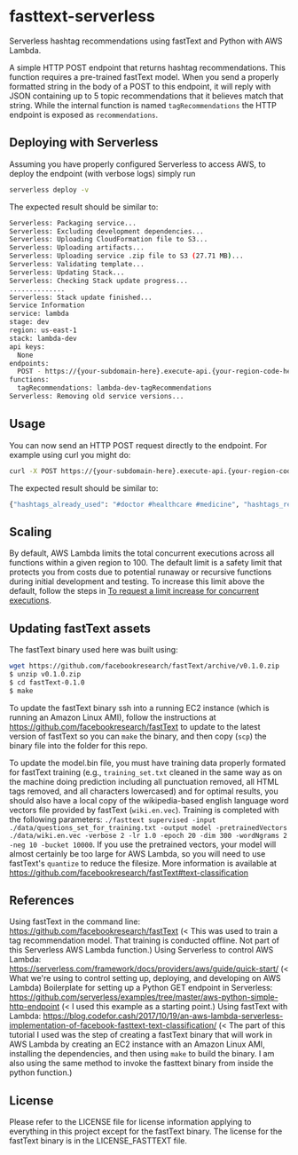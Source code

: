 <!--
title: fastText prediction in Python for Serverless AWS
description: HTTP POST endpoint returns topic recommendations using a fastText model.
layout: Doc
-->
# fasttext-serverless
Serverless hashtag recommendations using fastText and Python with AWS Lambda.

A simple HTTP POST endpoint that returns hashtag recommendations. This function requires a pre-trained fastText model. When you send a properly formatted string in the body of a POST to this endpoint, it will reply with JSON containing up to 5 topic recommendations that it believes match that string. While the internal function is named `tagRecommendations` the HTTP endpoint is exposed as `recommendations`.


## Deploying with Serverless

Assuming you have properly configured Serverless to access AWS, to deploy the endpoint (with verbose logs) simply run

```bash
serverless deploy -v
```

The expected result should be similar to:

```bash
Serverless: Packaging service...
Serverless: Excluding development dependencies...
Serverless: Uploading CloudFormation file to S3...
Serverless: Uploading artifacts...
Serverless: Uploading service .zip file to S3 (27.71 MB)...
Serverless: Validating template...
Serverless: Updating Stack...
Serverless: Checking Stack update progress...
..............
Serverless: Stack update finished...
Service Information
service: lambda
stage: dev
region: us-east-1
stack: lambda-dev
api keys:
  None
endpoints:
  POST - https://{your-subdomain-here}.execute-api.{your-region-code-here}.amazonaws.com/dev/recommendations
functions:
  tagRecommendations: lambda-dev-tagRecommendations
Serverless: Removing old service versions...
```


## Usage

You can now send an HTTP POST request directly to the endpoint. For example using curl you might do:

```bash
curl -X POST https://{your-subdomain-here}.execute-api.{your-region-code-here}.amazonaws.com/dev/recommendations --data '{ "text": "What should I do in the evenings and weekends during high school to become a pediatrician? I want to become a doctor after college so that I can help children recover from terrible diseases and illnesses. #doctor #medicine" }'
```

The expected result should be similar to:

```bash
{"hashtags_already_used": "#doctor #healthcare #medicine", "hashtags_recommended": "('__label__doctor 0.662109 __label__pediatrician 0.0585938 __label__medicine 0.015625 __label__pre-med 0.0136719 __label__surgeon 0.0136719\\n', '')"}
```


## Scaling

By default, AWS Lambda limits the total concurrent executions across all functions within a given region to 100. The default limit is a safety limit that protects you from costs due to potential runaway or recursive functions during initial development and testing. To increase this limit above the default, follow the steps in [To request a limit increase for concurrent executions](http://docs.aws.amazon.com/lambda/latest/dg/concurrent-executions.html#increase-concurrent-executions-limit).


## Updating fastText assets

The fastText binary used here was built using:

```bash
wget https://github.com/facebookresearch/fastText/archive/v0.1.0.zip
$ unzip v0.1.0.zip
$ cd fastText-0.1.0
$ make
```

To update the fastText binary ssh into a running EC2 instance (which is running an Amazon Linux AMI), follow the instructions at https://github.com/facebookresearch/fastText to update to the latest version of fastText so you can `make` the binary, and then copy (`scp`) the binary file into the folder for this repo.

To update the model.bin file, you must have training data properly formated for fastText training (e.g., `training_set.txt` cleaned in the same way as on the machine doing prediction including all punctuation removed, all HTML tags removed, and all characters lowercased) and for optimal results, you should also have a local copy of the wikipedia-based english language word vectors file provided by fastText (`wiki.en.vec`). Training is completed with the following parameters: `./fasttext supervised -input ./data/questions_set_for_training.txt -output model -pretrainedVectors ./data/wiki.en.vec -verbose 2 -lr 1.0 -epoch 20 -dim 300 -wordNgrams 2 -neg 10 -bucket 10000`. If you use the pretrained vectors, your model will almost certainly be too large for AWS Lambda, so you will need to use fastText's `quantize` to reduce the filesize. More information is available at https://github.com/facebookresearch/fastText#text-classification 


## References

Using fastText in the command line: https://github.com/facebookresearch/fastText (< This was used to train a tag recommendation model. That training is conducted offline. Not part of this Serverless AWS Lambda function.)
Using Serverless to control AWS Lambda: https://serverless.com/framework/docs/providers/aws/guide/quick-start/ (< What we're using to control setting up, deploying, and developing on AWS Lambda)
Boilerplate for setting up a Python GET endpoint in Serverless: https://github.com/serverless/examples/tree/master/aws-python-simple-http-endpoint (< I used this example as a starting point.)
Using fastText with Lambda: https://blog.codefor.cash/2017/10/19/an-aws-lambda-serverless-implementation-of-facebook-fasttext-text-classification/ (< The part of this tutorial I used was the step of creating a fastText binary that will work in AWS Lambda by creating an EC2 instance with an Amazon Linux AMI, installing the dependencies, and then using `make` to build the binary. I am also using the same method to invoke the fasttext binary from inside the python function.)


## License
Please refer to the LICENSE file for license information applying to everything in this project except for the fastText binary. The license for the fastText binary is in the LICENSE_FASTTEXT file.